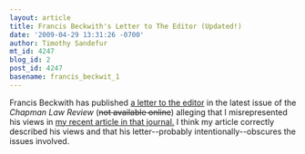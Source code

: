 ```yaml
---
layout: article
title: Francis Beckwith's Letter to The Editor (Updated!)
date: '2009-04-29 13:31:26 -0700'
author: Timothy Sandefur
mt_id: 4247
blog_id: 2
post_id: 4247
basename: francis_beckwit_1
---
```

Francis Beckwith has published [a letter to the editor](http://www.whatswrongwiththeworld.net/2009/04/my_chapman_law_review_letter_t.html) in the latest issue of the _Chapman Law Review_ (~~not available online~~) alleging that I misrepresented his views in [my recent article in that journal.](http://papers.ssrn.com/sol3/papers.cfm?abstract_id=1088905) I think my article correctly described his views and that his letter--probably intentionally--obscures the issues involved.
